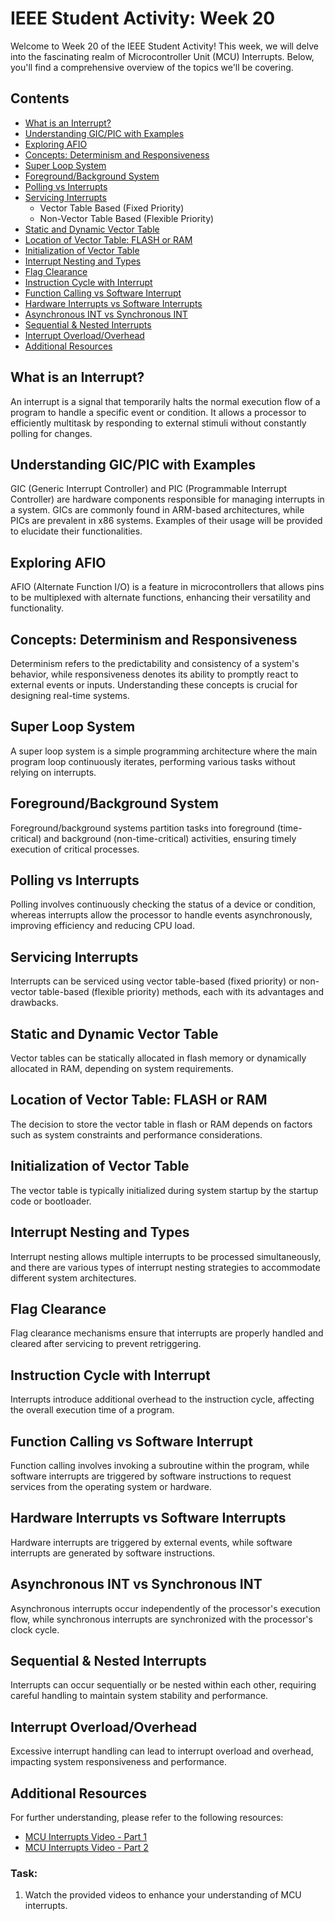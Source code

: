 # IEEE Student Activity: Week 20

Welcome to Week 20 of the IEEE Student Activity! This week, we will delve into the fascinating realm of Microcontroller Unit (MCU) Interrupts. Below, you'll find a comprehensive overview of the topics we'll be covering.

## Contents
- [What is an Interrupt?](#what-is-an-interrupt)
- [Understanding GIC/PIC with Examples](#understanding-gicpic-with-examples)
- [Exploring AFIO](#exploring-afio)
- [Concepts: Determinism and Responsiveness](#concepts-determinism-and-responsiveness)
- [Super Loop System](#super-loop-system)
- [Foreground/Background System](#foregroundbackground-system)
- [Polling vs Interrupts](#polling-vs-interrupts)
- [Servicing Interrupts](#servicing-interrupts)
  - Vector Table Based (Fixed Priority)
  - Non-Vector Table Based (Flexible Priority)
- [Static and Dynamic Vector Table](#static-and-dynamic-vector-table)
- [Location of Vector Table: FLASH or RAM](#location-of-vector-table-flash-or-ram)
- [Initialization of Vector Table](#initialization-of-vector-table)
- [Interrupt Nesting and Types](#interrupt-nesting-and-types)
- [Flag Clearance](#flag-clearance)
- [Instruction Cycle with Interrupt](#instruction-cycle-with-interrupt)
- [Function Calling vs Software Interrupt](#function-calling-vs-software-interrupt)
- [Hardware Interrupts vs Software Interrupts](#hardware-interrupts-vs-software-interrupts)
- [Asynchronous INT vs Synchronous INT](#asynchronous-int-vs-synchronous-int)
- [Sequential & Nested Interrupts](#sequential--nested-interrupts)
- [Interrupt Overload/Overhead](#interrupt-overloadoverhead)
- [Additional Resources](#additional-resources)

## What is an Interrupt?

An interrupt is a signal that temporarily halts the normal execution flow of a program to handle a specific event or condition. It allows a processor to efficiently multitask by responding to external stimuli without constantly polling for changes.

## Understanding GIC/PIC with Examples

GIC (Generic Interrupt Controller) and PIC (Programmable Interrupt Controller) are hardware components responsible for managing interrupts in a system. GICs are commonly found in ARM-based architectures, while PICs are prevalent in x86 systems. Examples of their usage will be provided to elucidate their functionalities.

## Exploring AFIO

AFIO (Alternate Function I/O) is a feature in microcontrollers that allows pins to be multiplexed with alternate functions, enhancing their versatility and functionality.

## Concepts: Determinism and Responsiveness

Determinism refers to the predictability and consistency of a system's behavior, while responsiveness denotes its ability to promptly react to external events or inputs. Understanding these concepts is crucial for designing real-time systems.

## Super Loop System

A super loop system is a simple programming architecture where the main program loop continuously iterates, performing various tasks without relying on interrupts.

## Foreground/Background System

Foreground/background systems partition tasks into foreground (time-critical) and background (non-time-critical) activities, ensuring timely execution of critical processes.

## Polling vs Interrupts

Polling involves continuously checking the status of a device or condition, whereas interrupts allow the processor to handle events asynchronously, improving efficiency and reducing CPU load.

## Servicing Interrupts

Interrupts can be serviced using vector table-based (fixed priority) or non-vector table-based (flexible priority) methods, each with its advantages and drawbacks.

## Static and Dynamic Vector Table

Vector tables can be statically allocated in flash memory or dynamically allocated in RAM, depending on system requirements.

## Location of Vector Table: FLASH or RAM

The decision to store the vector table in flash or RAM depends on factors such as system constraints and performance considerations.

## Initialization of Vector Table

The vector table is typically initialized during system startup by the startup code or bootloader.

## Interrupt Nesting and Types

Interrupt nesting allows multiple interrupts to be processed simultaneously, and there are various types of interrupt nesting strategies to accommodate different system architectures.

## Flag Clearance

Flag clearance mechanisms ensure that interrupts are properly handled and cleared after servicing to prevent retriggering.

## Instruction Cycle with Interrupt

Interrupts introduce additional overhead to the instruction cycle, affecting the overall execution time of a program.

## Function Calling vs Software Interrupt

Function calling involves invoking a subroutine within the program, while software interrupts are triggered by software instructions to request services from the operating system or hardware.

## Hardware Interrupts vs Software Interrupts

Hardware interrupts are triggered by external events, while software interrupts are generated by software instructions.

## Asynchronous INT vs Synchronous INT

Asynchronous interrupts occur independently of the processor's execution flow, while synchronous interrupts are synchronized with the processor's clock cycle.

## Sequential & Nested Interrupts

Interrupts can occur sequentially or be nested within each other, requiring careful handling to maintain system stability and performance.

## Interrupt Overload/Overhead

Excessive interrupt handling can lead to interrupt overload and overhead, impacting system responsiveness and performance.

## Additional Resources

For further understanding, please refer to the following resources:
- [MCU Interrupts Video - Part 1](https://youtu.be/Gqv5YB9wAuo?si=pESO4qA49H70UE0u)
- [MCU Interrupts Video - Part 2](https://youtu.be/dWQv_ixvxag?si=7f02Y8GEwYZKevWI)

### Task:
1. Watch the provided videos to enhance your understanding of MCU interrupts.
